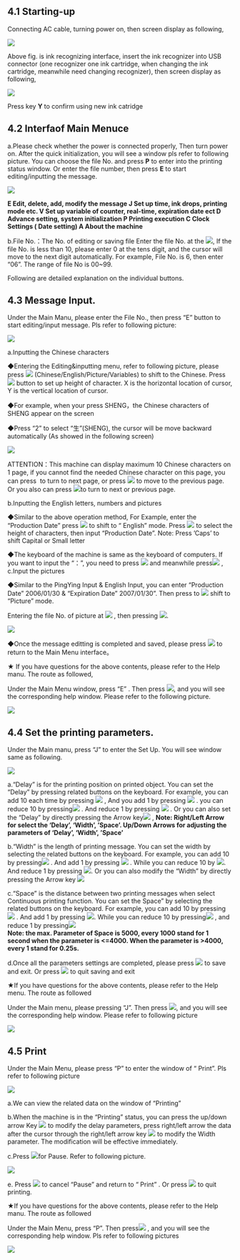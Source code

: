 ## 4.1 Starting-up

Connecting AC cable, turning power on, then screen display as following,

![](/assets/Image_029.jpg)

Above fig. is ink recognizing interface, insert the ink recognizer into USB connector (one recognizer one ink cartridge, when changing the ink cartridge, meanwhile need changing recognizer), then screen display as following,

![](/assets/Image_030.jpg)

Press key  **Y** to confirm using new ink catridge

## 4.2 Interfaof Main Menuce

a.Please check whether the power is connected properly, Then turn power on. After the quick initialization, you will see a window pls refer to following picture. You can choose the file No. and press **P**  to enter into the printing status window. Or enter the file number, then press  **E**  to start editing/inputting the message.

![](/assets/Image_033.jpg)

**E	Edit, delete, add, modify the message
J	Set up time, ink drops, printing mode etc.
V	Set up variable of counter, real-time, expiration date ect 
D	Advance setting, system initialization
P	Printing execution
C	Clock Settings ( Date setting) A	About the machine**

b.File No.：The No. of editing or saving file
Enter the file No. at the  ![](/assets/Image_048.jpg), If the file No. is less than 10, please enter 0 at the tens digit,
and the cursor will move to the next digit automatically. For example, File No. is 6, then enter “06”. The range of file No is 00~99.

Following are detailed explanation on the individual buttons.

## 4.3 Message Input.
Under the Main Manu, please enter the File No., then press “E” button to start editing/input message. Pls refer to following picture:

![](/assets/Image_035.jpg)

a.Inputting the Chinese characters

◆Entering the Editing&inputting menu, refer to following picture, please press ![](/assets/Image_026.png)       (Chinese/English/Picture/Variables) to shift to the Chinese. Press ![](/assets/Image_027.png) button to set up height of character. X is the horizontal location of cursor, Y is the vertical location
of cursor.

◆For example, when your press SHENG，the Chinese characters of SHENG appear on the screen

◆Press “2” to select “生”(SHENG), the cursor will be move backward automatically (As showed in the following screen)

![](/assets/Image_038.jpg)

ATTENTION：This machine can display maximum 10 Chinese characters on 1 page, if you cannot find the needed Chinese character on this page, you can press ![![](/assets/Image_023.jpg)](/assets/Image_039.jpg) to turn to next
page, or press ![](/assets/Image_024.jpg)  to move to the previous page. Or you also can press   ![](/assets/Image_025.jpg)to turn to next or previous page.

b.Inputting the English letters, numbers and pictures

◆Similar to the above operation method,  For Example, enter the  “Production Date” press ![](/assets/Image_019.jpg) to shift to “ English” mode. Press ![](/assets/Image_027.png)   to select the height of characters,  then input “Production Date”. Note:   Press ’Caps’ to shift Capital or Small letter

◆The keyboard of the machine is same as the keyboard of computers. If you want  to
input the “：”, you need to press  ![](/assets/Image_028.jpg)  and meanwhile press![](/assets/Image_030.png) ,
c.Input the pictures

◆Similar to the PingYing Input & English Input, you can enter “Production Date” 2006/01/30 &  “Expiration  Date” 2007/01/30”.  Then press	to ![](/assets/Image_019.jpg) shift  to “Picture”
mode.

Entering the file No. of picture at ![](/assets/Image_048.jpg) ,   then pressing	![](/assets/Image_047.jpg).

![](/assets/Image_049.jpg)

◆Once the message editting is completed and saved, please press  ![](/assets/Image_083.jpg)  to return to the Main Menu interface。

★ If you have questions for the above contents, please refer to the Help manu. The route as followed,

Under the Main Menu window, press “E” . Then press	![](/assets/Image_083.png),  and  you  will see the corresponding help window. Please refer to the following picture.

![](/assets/Image_061.jpg)


## 4.4 Set the printing parameters.

Under the Main manu,  press “J”	to enter the Set Up. You will see window   same as following.

![](/assets/Image_062.jpg)

a.“Delay” is for the printing position on printed object. You can set the “Delay” by pressing related buttons on the keyboard. For example, you can add 10 each  time
by  pressing  ![](/assets/Image_063.jpg) ,  And  you  add  1  by  pressing  ![](/assets/Image_064.jpg) .  you  can  reduce  10      by
pressing![](/assets/Image_065.jpg)  . And reduce 1 by pressing ![](/assets/Image_066.jpg) .  Or  you  can  also  set  the  “Delay”  by directly pressing the Arrow key![](/assets/Image_072.jpg) ,
**Note: Right/Left Arrow for select the ‘Delay’, ‘Width’, ’Space’. Up/Down Arrows for adjusting the parameters of ‘Delay’, ‘Width’, ’Space’**


b.“Width” is the length of printing message. You can set the width by selecting the related buttons on the keyboard. For example, you can add 10 by pressing![](/assets/Image_068.jpg)  .    And add 1 by pressing ![](/assets/Image_069.jpg) . While you can reduce 10 by ![](/assets/Image_070.jpg).       And       reduce 1 by pressing ![](/assets/Image_071.jpg). Or you can also modify the “Width” by directly pressing the
Arrow key ![](/assets/Image_072.jpg) 

c.“Space” is the distance between two printing messages when select Continuous printing function. You can set the Space” by selecting the related buttons on the
keyboard. For example, you can add 10 by pressing ![](/assets/Image_073.jpg) . And add 1 by   pressing
![](/assets/Image_074.jpg). While you can reduce 10 by pressing![](/assets/Image_075.jpg)  , and reduce 1 by pressing![](/assets/Image_076.jpg)   
**Note: the max. Parameter of Space is 5000, every 1000 stand for 1 second when the parameter is <=4000. When the parameter is >4000, every 1 stand for 0.25s.**


d.Once all the parameters settings are completed, please press  ![](/assets/Image_047.jpg)  to save and exit. Or press ![](/assets/Image_083.jpg)   to quit saving and exit

★If you have questions for the above contents, please refer to the Help menu. The route as followed

Under the Main menu, please pressing “J”.     Then press	![](/assets/Image_083.png), and you will   see the corresponding help window. Please refer to following picture

![](/assets/Image_080.jpg)

## 4.5 Print

Under the Main Menu, please press “P” to enter the window of “ Print”.
Pls refer to following picture

![](/assets/Image_092.jpg)

a.We can view the related data on the window of “Printing”

b.When the machine is in the “Printing” status, you can press the up/down arrow Key ![](/assets/Image_067.jpg)  to modify the delay parameters, press right/left arrow the data after the   cursor
through  the  right/left  arrow  key ![](/assets/Image_067.jpg)    to modify the Width parameter. The modification will be effective immediately.

c.Press	![](/assets/Image_095.jpg)for Pause.	Refer to following picture.

![](/assets/Image_096.jpg)

e. Press  ![](/assets/Image_097.jpg)  to cancel “Pause” and return to “ Print” . Or press  ![](/assets/Image_083.jpg)  to quit printing.

★If you have questions for the above contents, please refer to the Help manu. The route	as
followed

Under the Main Menu, press “P”.   Then press![](/assets/Image_083.png)	, and you will see  the corresponding help window. Pls refer to following pictures

![](/assets/Image_100.jpg)